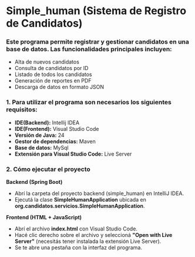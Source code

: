 # Simple_human (Sistema de  Registro de Candidatos)

### Este programa permite registrar y gestionar candidatos en una base de datos. Las funcionalidades principales incluyen:
- Alta de nuevos candidatos
- Consulta de candidatos por ID
- Listado de todos los candidatos
- Generación de reportes en PDF
- Descarga de datos en formato JSON

### 1. Para utilizar el programa son necesarios los siguientes requisitos:

- **IDE(Backend):** Intellij IDEA
- **IDE(Frontend):** Visual Studio Code
- **Versión de Java:** 24
- **Gestor de dependencias:** Maven
- **Base de datos:** MySql
- **Extensión para Visual Studio Code:** Live Server

### 2. Cómo ejecutar el proyecto

**Backend (Spring Boot)**
- Abrí la carpeta del proyecto backend (simple_human) en IntelliJ IDEA.
- Ejecutá la clase **SimpleHumanApplication** ubicada en **org.candidatos.servicios.SimpleHumanApplication**.

**Frontend (HTML + JavaScript)**
- Abrí el archivo **index.html** con Visual Studio Code.
- Hacé clic derecho sobre el archivo y seleccioná **"Open with Live Server"** (necesitás tener instalada la extensión Live Server).
- Se te abre una pestaña con la interfaz del programa.
